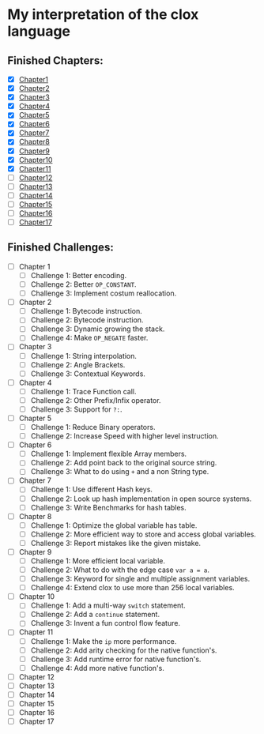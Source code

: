 # My interpretation of the clox language


## Finished Chapters:
- [x] [Chapter1](https://craftinginterpreters.com/chunks-of-bytecode.html)
- [x] [Chapter2](https://craftinginterpreters.com/a-virtual-machine.html)
- [x] [Chapter3](https://craftinginterpreters.com/scanning-on-demand.html)
- [x] [Chapter4](https://craftinginterpreters.com/compiling-expressions.html)
- [x] [Chapter5](https://craftinginterpreters.com/types-of-values.html)
- [x] [Chapter6](https://craftinginterpreters.com/strings.html)
- [x] [Chapter7](https://craftinginterpreters.com/hash-tables.html)
- [x] [Chapter8](https://craftinginterpreters.com/global-variables.html)
- [x] [Chapter9](https://craftinginterpreters.com/local-variables.html)
- [x] [Chapter10](https://craftinginterpreters.com/jumping-back-and-forth.html)
- [x] [Chapter11](https://craftinginterpreters.com/calls-and-functions.html)
- [ ] [Chapter12](https://craftinginterpreters.com/closures.html)
- [ ] [Chapter13](https://craftinginterpreters.com/garbage-collection.html)
- [ ] [Chapter14](https://craftinginterpreters.com/classes-and-instances.html)
- [ ] [Chapter15](https://craftinginterpreters.com/methods-and-initializers.html)
- [ ] [Chapter16](https://craftinginterpreters.com/superclasses.html)
- [ ] [Chapter17](https://craftinginterpreters.com/optimization.html)

## Finished Challenges:

- [ ] Chapter 1
  - [ ] Challenge 1: Better encoding.
  - [ ] Challenge 2: Better `OP_CONSTANT`.
  - [ ] Challenge 3: Implement costum reallocation.
- [ ] Chapter 2
  - [ ] Challenge 1: Bytecode instruction.
  - [ ] Challenge 2: Bytecode instruction.
  - [ ] Challenge 3: Dynamic growing the stack.
  - [ ] Challenge 4: Make `OP_NEGATE` faster.
- [ ] Chapter 3
  - [ ] Challenge 1: String interpolation.
  - [ ] Challenge 2: Angle Brackets.
  - [ ] Challenge 3: Contextual Keywords.
- [ ] Chapter 4
  - [ ] Challenge 1: Trace Function call.
  - [ ] Challenge 2: Other Prefix/Infix operator.
  - [ ] Challenge 3: Support for `?:`.
- [ ] Chapter 5
  - [ ] Challenge 1: Reduce Binary operators.
  - [ ] Challenge 2: Increase Speed with higher level instruction.
- [ ] Chapter 6
  - [ ] Challenge 1: Implement flexible Array members.
  - [ ] Challenge 2: Add point back to the original source string.
  - [ ] Challenge 3: What to do using `+` and a non String type.
- [ ] Chapter 7
  - [ ] Challenge 1: Use different Hash keys.
  - [ ] Challenge 2: Look up hash implementation in open source systems.
  - [ ] Challenge 3: Write Benchmarks for hash tables.
- [ ] Chapter 8
  - [ ] Challenge 1: Optimize the global variable has table.
  - [ ] Challenge 2: More efficient way to store and access global variables.
  - [ ] Challenge 3: Report mistakes like the given mistake.
- [ ] Chapter 9
  - [ ] Challenge 1: More efficient local variable.
  - [ ] Challenge 2: What to do with the edge case `var a = a`.
  - [ ] Challenge 3: Keyword for single and multiple assignment variables.
  - [ ] Challenge 4: Extend clox to use more than 256 local variables.
- [ ] Chapter 10
  - [ ] Challenge 1: Add a multi-way `switch` statement.
  - [ ] Challenge 2: Add a `continue` statement.
  - [ ] Challenge 3: Invent a fun control flow feature.
- [ ] Chapter 11
  - [ ] Challenge 1: Make the `ip` more performance.
  - [ ] Challenge 2: Add arity checking for the native function's.
  - [ ] Challenge 3: Add runtime error for native function's.
  - [ ] Challenge 4: Add more native function's.
- [ ] Chapter 12
- [ ] Chapter 13
- [ ] Chapter 14
- [ ] Chapter 15
- [ ] Chapter 16
- [ ] Chapter 17